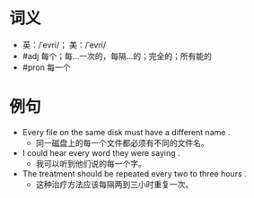 # 词义
- 英：/ˈevri/； 美：/ˈevri/
- #adj 每个；每…一次的，每隔…的；完全的；所有能的
- #pron 每一个
# 例句
- Every file on the same disk must have a different name .
	- 同一磁盘上的每一个文件都必须有不同的文件名。
- I could hear every word they were saying .
	- 我可以听到他们说的每一个字。
- The treatment should be repeated every two to three hours .
	- 这种治疗方法应该每隔两到三小时重复一次。
